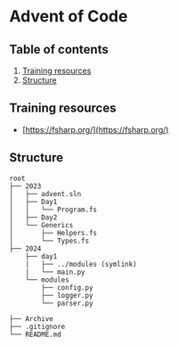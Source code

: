 # Advent of Code

## Table of contents
1. [Training resources](#training-resources)
2. [Structure](#structure)

## Training resources
- [https://fsharp.org/](https://fsharp.org/)

## Structure
```
root
├── 2023
│   ├── advent.sln
│   ├── Day1
│   │   └── Program.fs
│   ├── Day2
│   └── Generics
│       ├── Helpers.fs
│       └── Types.fs
├── 2024
    ├── day1
    |   ├── ../modules (symlink)
    |   └── main.py
    └── modules
        ├── config.py
        ├── logger.py
        └── parser.py

├── Archive
├── .gitignore
└── README.md
```
